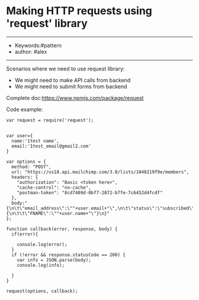 # Making HTTP requests using 'request' library
---
- Keywords:#pattern
- author: #alex
---
Scenarios where we need to use request library:  
- We might need to make API calls from backend  
- We might need to submit forms from backend

Complete doc:https://www.npmjs.com/package/request

Code example:  
```
var request = require('request');
 

var user={
  name:'1test name',
  email:'1test_email@gmail2.com'
}

var options = {
  method: "POST",
  url: "https://us18.api.mailchimp.com/3.0/lists/1048219f9e/members",
  headers: {
    "authorization": "Basic <token here>",
    "cache-control": "no-cache",
    "postman-token": "8cd7409d-0bf7-2072-b7fe-7c6452d4fcdf"
  },
  body:"{\n\t\"email_address\":\""+user.email+"\",\n\t\"status\":\"subscribed\",\n\t\"merge_fields\":{\n\t\t\"FNAME\":\""+user.name+"\"}\n}"
};
 
function callback(error, response, body) {
  if(error){

    console.log(error);
  }
  if (!error && response.statusCode == 200) {
    var info = JSON.parse(body);
    console.log(info);

  }
}
 
request(options, callback);

```
